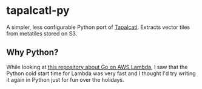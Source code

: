 # tapalcatl-py

A simpler, less configurable Python port of [Tapalcatl](https://github.com/tilezen/tapalcatl). Extracts vector tiles from metatiles stored on S3.

## Why Python?

While looking at [this repository about Go on AWS Lambda](https://github.com/eawsy/aws-lambda-go-shim), I saw that the Python cold start time for Lambda was very fast and I thought I'd try writing it again in Python just for fun over the holidays.
